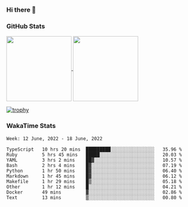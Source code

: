 ### Hi there 👋

### GitHub Stats

<a href="https://github.com/anuraghazra/github-readme-stats">
  <img align="center" height="170px" src="https://github-readme-stats.vercel.app/api/top-langs/?username=tksfjt1024&layout=compact&count_private=true&show_icons=true&show_icons=true&theme=graywhite" />
</a>
<a href="https://github.com/anuraghazra/github-readme-stats">
  <img align="center" height="170px" src="https://github-readme-stats.vercel.app/api?username=tksfjt1024&count_private=true&show_icons=true&show_icons=true&theme=graywhite" />
</a>

[![trophy](https://github-profile-trophy.vercel.app/?username=tksfjt1024)](https://github.com/ryo-ma/github-profile-trophy)

### WakaTime Stats

<!--START_SECTION:waka-->
```text
Week: 12 June, 2022 - 18 June, 2022

TypeScript   10 hrs 20 mins  █████████░░░░░░░░░░░░░░░░   35.96 % 
Ruby         5 hrs 45 mins   █████░░░░░░░░░░░░░░░░░░░░   20.03 % 
YAML         3 hrs 2 mins    ██▓░░░░░░░░░░░░░░░░░░░░░░   10.57 % 
Bash         2 hrs 4 mins    █▓░░░░░░░░░░░░░░░░░░░░░░░   07.19 % 
Python       1 hr 50 mins    █▓░░░░░░░░░░░░░░░░░░░░░░░   06.40 % 
Markdown     1 hr 45 mins    █▓░░░░░░░░░░░░░░░░░░░░░░░   06.12 % 
Makefile     1 hr 29 mins    █▒░░░░░░░░░░░░░░░░░░░░░░░   05.18 % 
Other        1 hr 12 mins    █░░░░░░░░░░░░░░░░░░░░░░░░   04.21 % 
Docker       49 mins         ▓░░░░░░░░░░░░░░░░░░░░░░░░   02.86 % 
Text         13 mins         ▒░░░░░░░░░░░░░░░░░░░░░░░░   00.80 % 
```
<!--END_SECTION:waka-->
